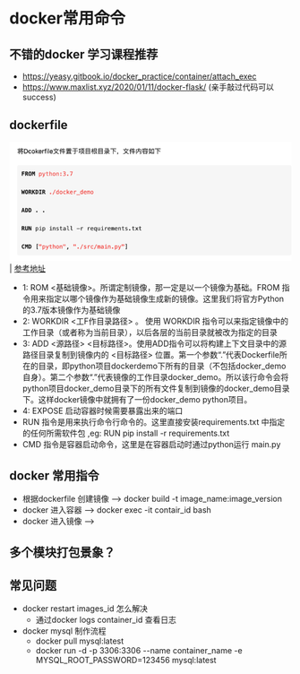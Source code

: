# docker常用命令
## 不错的docker 学习课程推荐
* https://yeasy.gitbook.io/docker_practice/container/attach_exec
* https://www.maxlist.xyz/2020/01/11/docker-flask/ (亲手敲过代码可以success)
## dockerfile
![image](images/img.png) | [参考地址](http://www.baidu.com)
* 1: ROM <基础镜像>。所谓定制镜像，那一定是以一个镜像为基础。FROM 指令用来指定以哪个镜像作为基础镜像生成新的镜像。这里我们将官方Python的3.7版本镜像作为基础镜像
* 2: WORKDIR <工F作目录路径> 。 使用 WORKDIR 指令可以来指定镜像中的工作目录（或者称为当前目录），以后各层的当前目录就被改为指定的目录
* 3: ADD <源路径> <目标路径>。使用ADD指令可以将构建上下文目录中的源路径目录复制到镜像内的 <目标路径> 位置。第一个参数“.”代表Dockerfile所在的目录，即python项目dockerdemo下所有的目录（不包括docker_demo自身）。第二个参数“.”代表镜像的工作目录docker_demo。所以该行命令会将python项目docker_demo目录下的所有文件复制到镜像的docker_demo目录下。这样docker镜像中就拥有了一份docker_demo python项目。
* 4: EXPOSE  启动容器时候需要暴露出来的端口
* RUN 指令是用来执行命令行命令的。这里直接安装requirements.txt 中指定的任何所需软件包 ,eg: RUN pip install -r requirements.txt
* CMD 指令是容器启动命令，这里是在容器启动时通过python运行 main.py



## docker 常用指令
* 根据dockerfile 创建镜像 --> docker build -t image_name:image_version
* docker 进入容器 --> docker exec -it contair_id bash
* docker 进入镜像 -->

## 多个模块打包景象？


## 常见问题
* docker restart images_id  怎么解决
  * 通过docker logs container_id 查看日志
* docker mysql 制作流程
  * docker pull mysql:latest
  * docker run -d -p 3306:3306 --name container_name -e MYSQL\_ROOT\_PASSWORD=123456 mysql:latest

